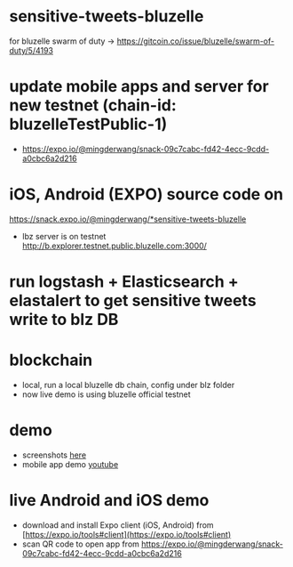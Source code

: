 # sensitive-tweets-bluzelle
for bluzelle swarm of duty -> https://gitcoin.co/issue/bluzelle/swarm-of-duty/5/4193

# update mobile apps and server for new testnet (chain-id: bluzelleTestPublic-1)
* https://expo.io/@mingderwang/snack-09c7cabc-fd42-4ecc-9cdd-a0cbc6a2d216

# iOS, Android (EXPO) source code on 
https://snack.expo.io/@mingderwang/*sensitive-tweets-bluzelle
* lbz server is on testnet http://b.explorer.testnet.public.bluzelle.com:3000/

# run logstash + Elasticsearch + elastalert to get sensitive tweets write to blz DB

# blockchain
* local, run a local bluzelle db chain, config under blz folder
* now live demo is using bluzelle official testnet

# demo
* screenshots [here](https://github.com/mingderwang/sensitive-tweets-bluzelle/tree/master/demo)
* mobile app demo [youtube](https://youtu.be/-Og8sYlcQ1Q)

# live Android and iOS demo
* download and install Expo client (iOS, Android) from [https://expo.io/tools#client](https://expo.io/tools#client)
* scan QR code to open app from https://expo.io/@mingderwang/snack-09c7cabc-fd42-4ecc-9cdd-a0cbc6a2d216
